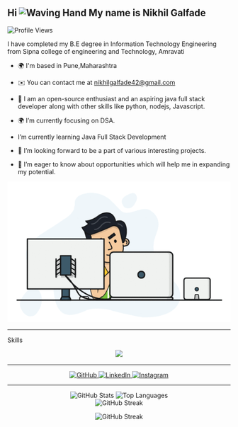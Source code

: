 
## Hi ![Waving Hand](https://user-images.githubusercontent.com/18350557/176309783-0785949b-9127-417c-8b55-ab5a4333674e.gif) My name is Nikhil Galfade
![Profile Views](https://komarev.com/ghpvc/?username=nikhilgalfade&color=blue)

I have completed my B.E degree in Information Technology Engineering from Sipna college of engineering and Technology, Amravati

- 🌍 I'm based in Pune,Maharashtra
  
- ✉️ You can contact me at nikhilgalfade42@gmail.com
  
- 🧠 I am an open-source enthusiast and an aspiring java full stack developer along with other skills like python, nodejs, Javascript.
  
- 🌍 I’m currently focusing on DSA.
  
-  I’m currently learning Java Full Stack Development
  
- 👯 I’m looking forward to be a part of various interesting projects.
  
- 🤝 I’m eager to know about opportunities which will help me in expanding my potential.




<p align="center">
  <img src="https://raw.githubusercontent.com/rahulvarma5297/rahulvarma5297/refs/heads/main/hadder.gif" alt="Animated Header">
</p>

_________________________________________________________________________________________________________________________________

Skills

<p align="center">
  <a href="https://skillicons.dev">
    <img src="https://skillicons.dev/icons?i=java,spring,python,html,css,tailwind,js,react,vscode,idea,postgres,git" />
  </a>
</p>

_________________________________________________________________________________________________________________________________

<p align="center">
  <a href="https://github.com/nikhilgalfade" target="_blank">
    <img src="https://skillicons.dev/icons?i=github" alt="GitHub" />
  </a>
  <a href="https://www.linkedin.com/in/nikhil-galfade-a0a08a253/" target="_blank">
    <img src="https://skillicons.dev/icons?i=linkedin" alt="LinkedIn" />
  </a>
  <a href="https://instagram.com/your-instagram-username" target="_blank">
    <img src="https://skillicons.dev/icons?i=instagram" alt="Instagram" />
  </a>
</p>

_________________________________________________________________________________________________________________________________


<div align="center">
  <img src="https://github-readme-stats.vercel.app/api?username=nikhilgalfade&show_icons=true&theme=default" alt="GitHub Stats" height="165" />
  <img src="https://github-readme-stats.vercel.app/api/top-langs/?username=nikhilgalfade&layout=compact&theme=default" alt="Top Languages" height="165" />
</div>

<div align="center">
  <img src="https://streak-stats.demolab.com/?user=nikhilgalfade&theme=default" alt="GitHub Streak" height="165" />
</div>

<p align="center">
  <img src="https://github-readme-streak-stats.herokuapp.com/?user=YOUR_USERNAME&theme=radical" alt="GitHub Streak" />
</p>

